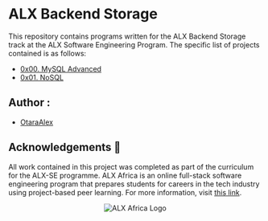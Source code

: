 # ALX Backend Storage

This repository contains programs written for the ALX Backend Storage track at the ALX Software Engineering Program.
The specific list of projects contained is as follows:

* [0x00. MySQL Advanced](./0x00-MySQL_Advanced)
* [0x01. NoSQL](./0x01-NoSQL)

## Author :
* [OtaraAlex](https://github.com/OtaraAlex)

## Acknowledgements :pray:
All work contained in this project was completed as part of the curriculum for the ALX-SE programme. ALX Africa is an online full-stack software engineering program that prepares students for careers in the tech industry using project-based peer learning. For more information, visit [this link](https://www.alxafrica.com//).

<p align="center">
  <img src="http://www.alxafrica.com/wp-content/uploads/2022/01/header-logo.png"
    alt="ALX Africa Logo"
  >
  </p>
